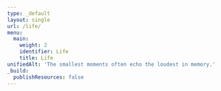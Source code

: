 ```yaml
---
type: _default
layout: single
url: /life/
menu:
  main:
    weight: 2
    identifier: Life
    title: Life
unifiedAlt: 'The smallest moments often echo the loudest in memory.'
_build:
  publishResources: false
---
```

